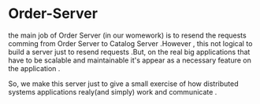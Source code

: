 # Order-Server
the main job of Order Server (in our womework) is to resend the requests comming from Order Server to Catalog Server .However , this not logical to 
build a server just to resend requests .But, on the real big applications that have to be scalable and maintainable it's appear as a necessary 
feature on the application .

So, we make this server just to give a small exercise of how distributed systems applications realy(and simply) work and communicate . 
